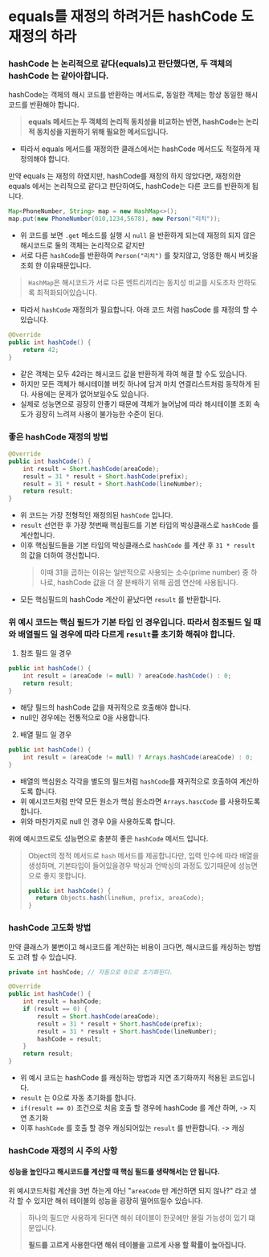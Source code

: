 # equals를 재정의 하려거든 hashCode 도 재정의 하라

### hashCode 는 논리적으로 같다(equals)고 판단했다면, 두 객체의 hashCode 는 같아아합니다.
hashCode는 객체의 해시 코드를 반환하는 메서드로, 동일한 객체는 항상 동일한 해시 코드를 반환해야 합니다.

> __equals 메서드는 두 객체의 논리적 동치성을 비교하는 반면, hashCode는 논리적 동치성을 지원하기 위해 필요한 메서드입니다.__

- 따라서 equals 메서드를 재정의한 클래스에서는 hashCode 메서드도 적절하게 재정의해야 합니다.

만약 equals 는 재정의 하였지만, hashCode를 재정의 하지 않았다면, 재정의한 equals 에서는 논리적으로 같다고 판단하여도, hashCode는 다른 코드를 반환하게 됩니다.

```java
Map<PhoneNumber, String> map = new HashMap<>();
map.put(new PhoneNumber(010,1234,5678), new Person("리치"));
```
- 위 코드를 보면 `.get` 메소드를 실행 시 `null` 을 반환하게 되는데 재정의 되지 않은 해시코드로 둘의 객체는 논리적으로 같지만
- 서로 다른 `hashCode`를 반환하여 `Person("리치")` 를 찾지않고, 엉뚱한 해시 버킷을 조회 한 이유때문입니다.
> `HashMap`은 해시코드가 서로 다른 엔트리끼리는 동치성 비교를 시도조차 안하도록 최적화되어있습니다.
- 따라서 `hashCode` 재정의가 필요합니다. 아래 코드 처럼 hasCode 를 재정의 할 수있습니다.
```java
@Override
public int hashCode() {
    return 42;
}
```

- 같은 객체는 모두 42라는 해시코드 값을 반환하게 하여 해결 할 수도 있습니다.
- 하지만 모든 객체가 해시테이블 버킷 하나에 담겨 마치 연결리스트처럼 동작하게 된다. 사용에는 문제가 없어보일수도 있습니다.
- 실제로 성능면으로 굉장히 안좋기 때문에 객체가 늘어남에 따라 해시테이블 조회 속도가 굉장히 느려져 사용이 불가능한 수준이 된다.

### 좋은 hashCode 재정의 방법
```java
@Override
public int hashCode() {
    int result = Short.hashCode(areaCode);
    result = 31 * result + Short.hashCode(prefix);
    result = 31 * result + Short.hashCode(lineNumber);
    return result;
}
```
- 위 코드는 가장 전형적인 재정의된 `hashCode` 입니다.
- `result` 선언한 후 가장 첫번째 핵심필드를 기본 타입의 박싱클래스로 `hashCode` 를 계산합니다.
- 이후 핵심필드들을 기본 타입의 박싱클래스로 `hashCode` 를 계산 후 `31 * result`의 값을 더하여 갱신합니다.
    > 이때 31을 곱하는 이유는 일반적으로 사용되는 소수(prime number) 중 하나로, hashCode 값을 더 잘 분배하기 위해 곱셈 연산에 사용됩니다.
- 모든 핵심필드의 hashCode 계산이 끝났다면 `result` 를 반환합니다.

### 위 예시 코드는 핵심 필드가 기본 타입 인 경우입니다. 따라서 참조필드 일 때와 배열필드 일 경우에 따라 다르게 `result`를 초기화 해줘야 합니다.

1. 참조 필드 일 경우
```java
public int hashCode() {
    int result = (areaCode != null) ? areaCode.hashCode() : 0;
    return result;
}
```
- 해당 필드의 hashCode 값을 재귀적으로 호출해야 합니다.
- null인 경우에는 전통적으로 0을 사용합니다.
2. 배열 필드 일 경우
```java
public int hashCode() {
    int result = (areaCode != null) ? Arrays.hashCode(areaCode) : 0;
}
```
- 배열의 핵심원소 각각을 별도의 필드처럼 `hashCode`를 재귀적으로 호출하여 계산하도록 합니다.
- 위 예시코드처럼 만약 모든 원소가 핵심 원소라면 `Arrays.hascCode` 를 사용하도록 합니다.
- 위와 마찬가지로 null 인 경우 0을 사용하도록 합니다.

위에 예시코드로도 성능면으로 충분히 좋은 `hashCode` 메서드 입니다.
> Object의 정적 메서드로 `hash` 메서드를 제공합니다만, 입력 인수에 따라 배열을 생성하며, 기본타입이 들어있을경우 박싱과 언박싱의 과정도 있기때문에
> 성능면으로 좋지 못합니다.
> ```java
> public int hashCode() {
>   return Objects.hash(lineNum, prefix, areaCode);
> }
> ```

### hashCode 고도화 방법
만약 클래스가 불변이고 해시코드를 계산하는 비용이 크다면, 해시코드를 캐싱하는 방법도 고려 할 수 있습니다.
```java
private int hashCode; // 자동으로 0으로 초기화된다.

@Override
public int hashCode() {
    int result = hashCode;
    if (result == 0) {
        result = Short.hashCode(areaCode);
        result = 31 * result + Short.hashCode(prefix);
        result = 31 * result + Short.hashCode(lineNumber);
        hashCode = result;
    }
    return result;
}
```
- 위 예시 코드는 hashCode 를 캐싱하는 방법과 지연 초기화까지 적용된 코드입니다.
- `result` 는 0으로 자동 초기화를 합니다.
- `if(result == 0)` 조건으로 처음 호출 할 경우에 hashCode 를 계산 하며, -> 지연 초기화
- 이후 `hashCode` 를 호출 할 경우 캐싱되어있는 `result` 를 반환합니다. -> 캐싱

### hashCode 재정의 시 주의 사항
#### 성능을 높인다고 해시코드를 계산할 때 핵심 필드를 생략해서는 안 됩니다.

위 예시코드처럼 계산을 3번 하는게 아닌 "`areaCode` 만 계산하면 되지 않나?" 라고 생각 할 수 있지만 해쉬 테이블의 성능을 굉장히 떨어뜨릴수 있습니다.
> 하나의 필드만 사용하게 된다면 해쉬 테이블이 한곳에만 몰릴 가능성이 있기 떄문입니다.
> 
> __필드를 고르게 사용한다면 해쉬 테이블을 고르게 사용 할 확률이 높아집니다.__
